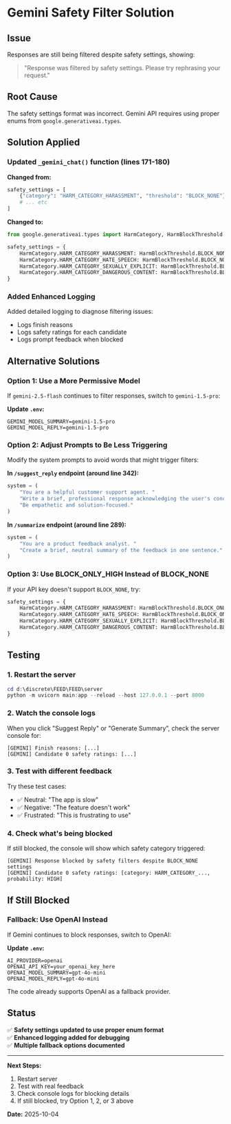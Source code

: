 # Gemini Safety Filter Solution

## Issue
Responses are still being filtered despite safety settings, showing:
> "Response was filtered by safety settings. Please try rephrasing your request."

## Root Cause
The safety settings format was incorrect. Gemini API requires using proper enums from `google.generativeai.types`.

## Solution Applied

### Updated `_gemini_chat()` function (lines 171-180)

**Changed from:**
```python
safety_settings = [
    {"category": "HARM_CATEGORY_HARASSMENT", "threshold": "BLOCK_NONE"},
    # ... etc
]
```

**Changed to:**
```python
from google.generativeai.types import HarmCategory, HarmBlockThreshold

safety_settings = {
    HarmCategory.HARM_CATEGORY_HARASSMENT: HarmBlockThreshold.BLOCK_NONE,
    HarmCategory.HARM_CATEGORY_HATE_SPEECH: HarmBlockThreshold.BLOCK_NONE,
    HarmCategory.HARM_CATEGORY_SEXUALLY_EXPLICIT: HarmBlockThreshold.BLOCK_NONE,
    HarmCategory.HARM_CATEGORY_DANGEROUS_CONTENT: HarmBlockThreshold.BLOCK_NONE,
}
```

### Added Enhanced Logging

Added detailed logging to diagnose filtering issues:
- Logs finish reasons
- Logs safety ratings for each candidate
- Logs prompt feedback when blocked

## Alternative Solutions

### Option 1: Use a More Permissive Model
If `gemini-2.5-flash` continues to filter responses, switch to `gemini-1.5-pro`:

**Update `.env`:**
```env
GEMINI_MODEL_SUMMARY=gemini-1.5-pro
GEMINI_MODEL_REPLY=gemini-1.5-pro
```

### Option 2: Adjust Prompts to Be Less Triggering
Modify the system prompts to avoid words that might trigger filters:

**In `/suggest_reply` endpoint (around line 342):**
```python
system = (
    "You are a helpful customer support agent. "
    "Write a brief, professional response acknowledging the user's concern. "
    "Be empathetic and solution-focused."
)
```

**In `/summarize` endpoint (around line 289):**
```python
system = (
    "You are a product feedback analyst. "
    "Create a brief, neutral summary of the feedback in one sentence."
)
```

### Option 3: Use BLOCK_ONLY_HIGH Instead of BLOCK_NONE
If your API key doesn't support `BLOCK_NONE`, try:

```python
safety_settings = {
    HarmCategory.HARM_CATEGORY_HARASSMENT: HarmBlockThreshold.BLOCK_ONLY_HIGH,
    HarmCategory.HARM_CATEGORY_HATE_SPEECH: HarmBlockThreshold.BLOCK_ONLY_HIGH,
    HarmCategory.HARM_CATEGORY_SEXUALLY_EXPLICIT: HarmBlockThreshold.BLOCK_ONLY_HIGH,
    HarmCategory.HARM_CATEGORY_DANGEROUS_CONTENT: HarmBlockThreshold.BLOCK_ONLY_HIGH,
}
```

## Testing

### 1. Restart the server
```powershell
cd d:\discrete\FEED\FEED\server
python -m uvicorn main:app --reload --host 127.0.0.1 --port 8000
```

### 2. Watch the console logs
When you click "Suggest Reply" or "Generate Summary", check the server console for:
```
[GEMINI] Finish reasons: [...]
[GEMINI] Candidate 0 safety ratings: [...]
```

### 3. Test with different feedback
Try these test cases:
- ✅ Neutral: "The app is slow"
- ✅ Negative: "The feature doesn't work"
- ✅ Frustrated: "This is frustrating to use"

### 4. Check what's being blocked
If still blocked, the console will show which safety category triggered:
```
[GEMINI] Response blocked by safety filters despite BLOCK_NONE settings
[GEMINI] Candidate 0 safety ratings: [category: HARM_CATEGORY_..., probability: HIGH]
```

## If Still Blocked

### Fallback: Use OpenAI Instead
If Gemini continues to block responses, switch to OpenAI:

**Update `.env`:**
```env
AI_PROVIDER=openai
OPENAI_API_KEY=your_openai_key_here
OPENAI_MODEL_SUMMARY=gpt-4o-mini
OPENAI_MODEL_REPLY=gpt-4o-mini
```

The code already supports OpenAI as a fallback provider.

## Status

✅ **Safety settings updated to use proper enum format**  
✅ **Enhanced logging added for debugging**  
✅ **Multiple fallback options documented**  

---

**Next Steps:**
1. Restart server
2. Test with real feedback
3. Check console logs for blocking details
4. If still blocked, try Option 1, 2, or 3 above

**Date:** 2025-10-04
